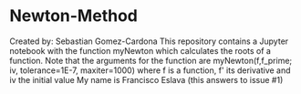 # Newton-Method
Created by: Sebastian Gomez-Cardona
This repository contains a Jupyter notebook with the function myNewton which calculates the roots of a function.
Note that the arguments for the function are myNewton(f,f_prime; iv, tolerance=1E-7, maxiter=1000) where f is a function, f' its derivative and iv the initial value
My name is Francisco Eslava (this answers to issue #1)
